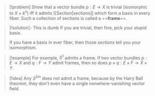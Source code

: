 >[!problem]
>Show that a vector bundle $p:E\to X$ is trivial (isomorphic to $X\times k^n$) iff it admits [[Section|sections]] which form a basis in every fiber. Such a collection of sections is called a ==**frame**==.

>[!solution]- This is dumb
>If you are trivial, then fine, pick your stupid basis.
>
>If you have a basis in ever fiber, then those sections tell you your isomorphism.

>[!example]
>For example, $S^1$ admits a frame. If two vector bundles $p:E\to X$ and $q:F\to Y$ admit frames, then so does $p\times q: E\times F\to X\times Y$.

>[!idea]
>Any $S^{2m}$ does not admit a frame, because by the Hairy Ball theorem, they don't even have a single nonwhere-vanishing vector field.
